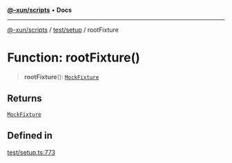 [**@-xun/scripts**](../../../README.md) • **Docs**

***

[@-xun/scripts](../../../README.md) / [test/setup](../README.md) / rootFixture

# Function: rootFixture()

> **rootFixture**(): [`MockFixture`](../interfaces/MockFixture.md)

## Returns

[`MockFixture`](../interfaces/MockFixture.md)

## Defined in

[test/setup.ts:773](https://github.com/Xunnamius/xscripts/blob/ca4900adafe61fe400aec55151e46f5130a666a6/test/setup.ts#L773)
